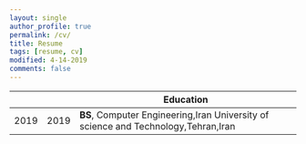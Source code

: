 ```yaml
---
layout: single
author_profile: true
permalink: /cv/
title: Resume
tags: [resume, cv]
modified: 4-14-2019
comments: false
---
```





|     |    |**Education**                                                               |
|-----|----|----------------------------------------------------------------------------------|
|2019 |2019| **BS**, Computer Engineering,Iran University of science and Technology,Tehran,Iran               |
